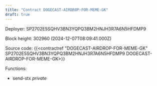 ```yaml
---
title: "Contract DOGECAST-AIRDROP-FOR-MEME-GK"
draft: true
---
```

Deployer: SP2702E5SQHV3BN3YQPQ3BM2HNJH3R7A6N5HFDMP9


 



Block height: 302960 (2024-12-07T08:09:41.000Z)

Source code: {{<contractref "DOGECAST-AIRDROP-FOR-MEME-GK" SP2702E5SQHV3BN3YQPQ3BM2HNJH3R7A6N5HFDMP9 DOGECAST-AIRDROP-FOR-MEME-GK>}}

Functions:

* send-stx _private_

